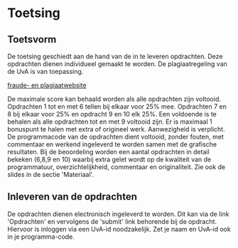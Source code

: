 # Toetsing

## Toetsvorm
De toetsing geschiedt aan de hand van de in te leveren opdrachten.
Deze opdrachten dienen individueel gemaakt te worden. De plagiaatregeling 
van de UvA is van toepassing.

[fraude- en plagiaatwebsite](http://www.uva.nl/plagiaat)

De maximale score kan behaald worden als alle opdrachten zijn voltooid.
Opdrachten 1 tot en met 6 tellen bij elkaar voor 25% mee. Opdrachten 7 en 8 
bij elkaar voor 25% en opdracht 9 en 10 elk 25%. Een voldoende 
is te behalen als alle opdrachten tot en met 9 voltooid zijn. Er is maximaal 1 bonuspunt te
halen met extra of origineel werk. Aanwezigheid is verplicht.
De programmacode van de opdrachten dient voltooid, zonder fouten, met commentaar en werkend
ingeleverd te worden samen met de grafische resultaten. Bij de beoordeling worden een aantal 
opdrachten in detail bekeken (6,8,9 en 10) waarbij extra gelet wordt op de kwaliteit van de
programmatuur, overzichtelijkheid, commentaar en originaliteit. Zie ook
de slides in de sectie 'Materiaal'.

## Inleveren van de opdrachten
De opdrachten dienen electronisch ingeleverd te worden. Dit kan via
de link 'Opdrachten' en vervolgens de 'submit' link behorende bij de opdracht.
Hiervoor is inloggen via een UvA-id noodzakelijk. Zet je naam en UvA-id ook in je
programma-code.



